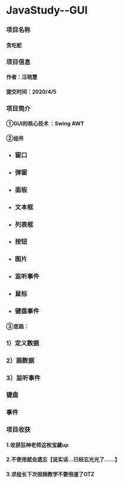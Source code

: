 # JavaStudy--GUI
### **项目名称**

#### 贪吃蛇



### 项目信息

#### 作者：汪晓慧

#### 提交时间：2020/4/5



### 项目简介

#### ①GUI的核心技术 ：Swing AWT

#### ②组件

- ### 窗口

- ### 弹窗

- ### 面板

- ### 文本框

- ### 列表框

- ### 按钮

- ### 图片

- ### 监听事件

- ### 鼠标

- ### 键盘事件

#### ③思路：

### 1）定义数据

### 2）画数据

### 3）监听事件

### 键盘

### 事件



### 项目收获

#### 1.收获狂神老师这枚宝藏up

#### 2.不使用就会遗忘【说实话...已经忘光光了......】

#### 3.求组长下次视频教学不要倍速了OTZ


